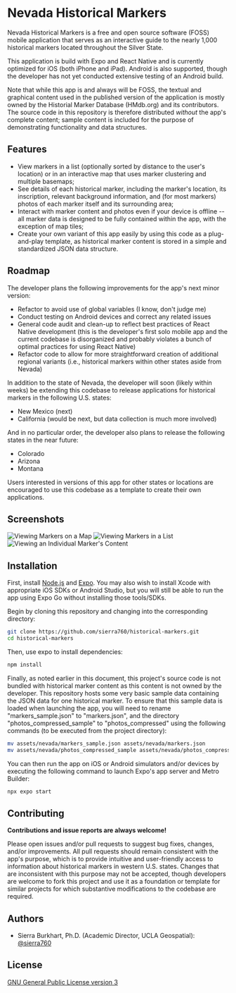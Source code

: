 
# Nevada Historical Markers

Nevada Historical Markers is a free and open source software (FOSS) mobile application that serves as an interactive guide to the nearly 1,000 historical markers located throughout the Silver State.

This application is build with Expo and React Native and is currently optimized for iOS (both iPhone and iPad).  Android is also supported, though the developer has not yet conducted extensive testing of an Android build.

Note that while this app is and always will be FOSS, the textual and graphical content used in the published version of the application is mostly owned by the Historial Marker Database (HMdb.org) and its contributors.  The source code in this repository is therefore distributed *without* the app's complete content; sample content is included for the purpose of demonstrating functionality and data structures.


## Features

- View markers in a list (optionally sorted by distance to the user's location) or in an interactive map that uses marker clustering and multiple basemaps;
- See details of each historical marker, including the marker's location, its inscription, relevant background information, and (for most markers) photos of each marker itself and its surrounding area;
- Interact with marker content and photos even if your device is offline -- all marker data is designed to be fully contained within the app, with the exception of map tiles;
- Create your own variant of this app easily by using this code as a plug-and-play template, as historical marker content is stored in a simple and standardized JSON data structure.
## Roadmap

The developer plans the following improvements for the app's next minor version:

- Refactor to avoid use of global variables (I know, don't judge me)
- Conduct testing on Android devices and correct any related issues
- General code audit and clean-up to reflect best practices of React Native development (this is the developer's first solo mobile app and the current codebase is disorganized and probably violates a bunch of optimal practices for using React Native)
- Refactor code to allow for more straightforward creation of additional regional variants (i.e., historical markers within other states aside from Nevada)

In addition to the state of Nevada, the developer will soon (likely within weeks) be extending this codebase to release applications for historical markers in the following U.S. states:

- New Mexico (next)
- California (would be next, but data collection is much more involved)

And in no particular order, the developer also plans to release the following states in the near future:

- Colorado
- Arizona
- Montana

Users interested in versions of this app for other states or locations are encouraged to use this codebase as a template to create their own applications.

## Screenshots

![Viewing Markers on a Map](screenshots/mapview.jpg?raw=true' "Viewing Markers on a Map") ![Viewing Markers in a List](screenshots/listview.jpg?raw=true' "Viewing Markers in a List") ![Viewing an Individual Marker's Content](screenshots/detailview.jpg?raw=true' "Viewing an Individual Marker's Content")


## Installation

First, install [Node.js](https://nodejs.org/en) and [Expo](https://docs.expo.dev/get-started/installation/).  You may also wish to install Xcode with appropriate iOS SDKs or Android Studio, but you will still be able to run the app using Expo Go without installing those tools/SDKs.

Begin by cloning this repository and changing into the corresponding directory:

```bash
git clone https://github.com/sierra760/historical-markers.git
cd historical-markers
```

Then, use expo to install dependencies:

```bash
npm install
```

Finally, as noted earlier in this document, this project's source code is not bundled with historical marker content as this content is not owned by the developer.  This repository hosts some very basic sample data containing the JSON data for one historical marker.  To ensure that this sample data is loaded when launching the app, you will need to rename "markers_sample.json" to "markers.json", and the directory "photos_compressed_sample" to "photos_compressed" using the following commands (to be executed from the project directory):

```bash
mv assets/nevada/markers_sample.json assets/nevada/markers.json
mv assets/nevada/photos_compressed_sample assets/nevada/photos_compressed
```

You can then run the app on iOS or Android simulators and/or devices by executing the following command to launch Expo's app server and Metro Builder:

```bash
npx expo start
```
## Contributing

**Contributions and issue reports are always welcome!**

Please open issues and/or pull requests to suggest bug fixes, changes, and/or improvements.  All pull requests should remain consistent with the app's purpose, which is to provide intuitive and user-friendly access to information about historical markers in western U.S. states.  Changes that are inconsistent with this purpose may not be accepted, though developers are welcome to fork this project and use it as a foundation or template for similar projects for which substantive modifications to the codebase are required.
## Authors

- Sierra Burkhart, Ph.D. (Academic Director, UCLA Geospatial): [@sierra760](https://www.github.com/sierra760)


## License

[GNU General Public License version 3](https://www.gnu.org/licenses/gpl-3.0.en.html#license-text)

